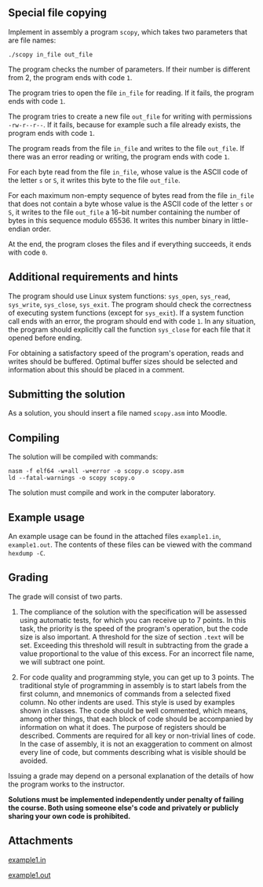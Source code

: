 Special file copying
--------------------

Implement in assembly a program `scopy`, which takes two parameters that are file names:

    ./scopy in_file out_file
    

The program checks the number of parameters. If their number is different from 2, the program ends with code `1`.

The program tries to open the file `in_file` for reading. If it fails, the program ends with code `1`.

The program tries to create a new file `out_file` for writing with permissions `-rw-r--r--`. If it fails, because for example such a file already exists, the program ends with code `1`.

The program reads from the file `in_file` and writes to the file `out_file`. If there was an error reading or writing, the program ends with code `1`.

For each byte read from the file `in_file`, whose value is the ASCII code of the letter `s` or `S`, it writes this byte to the file `out_file`.

For each maximum non-empty sequence of bytes read from the file `in_file` that does not contain a byte whose value is the ASCII code of the letter `s` or `S`, it writes to the file `out_file` a 16-bit number containing the number of bytes in this sequence modulo 65536. It writes this number binary in little-endian order.

At the end, the program closes the files and if everything succeeds, it ends with code `0`.

Additional requirements and hints
---------------------------------

The program should use Linux system functions: `sys_open`, `sys_read`, `sys_write`, `sys_close`, `sys_exit`. The program should check the correctness of executing system functions (except for `sys_exit`). If a system function call ends with an error, the program should end with code `1`. In any situation, the program should explicitly call the function `sys_close` for each file that it opened before ending.

For obtaining a satisfactory speed of the program's operation, reads and writes should be buffered. Optimal buffer sizes should be selected and information about this should be placed in a comment.

Submitting the solution
----------------------

As a solution, you should insert a file named `scopy.asm` into Moodle.

Compiling
---------

The solution will be compiled with commands:

    nasm -f elf64 -w+all -w+error -o scopy.o scopy.asm
    ld --fatal-warnings -o scopy scopy.o
    

The solution must compile and work in the computer laboratory.

Example usage
-------------

An example usage can be found in the attached files `example1.in`, `example1.out`. The contents of these files can be viewed with the command `hexdump -C`.

Grading
-------

The grade will consist of two parts.

1.  The compliance of the solution with the specification will be assessed using automatic tests, for which you can receive up to 7 points. In this task, the priority is the speed of the program's operation, but the code size is also important. A threshold for the size of section `.text` will be set. Exceeding this threshold will result in subtracting from the grade a value proportional to the value of this excess. For an incorrect file name, we will subtract one point.
    
2.  For code quality and programming style, you can get up to 3 points. The traditional style of programming in assembly is to start labels from the first column, and mnemonics of commands from a selected fixed column. No other indents are used. This style is used by examples shown in classes. The code should be well commented, which means, among other things, that each block of code should be accompanied by information on what it does. The purpose of registers should be described. Comments are required for all key or non-trivial lines of code. In the case of assembly, it is not an exaggeration to comment on almost every line of code, but comments describing what is visible should be avoided.
    

Issuing a grade may depend on a personal explanation of the details of how the program works to the instructor.

**Solutions must be implemented independently under penalty of failing the course. Both using someone else's code and privately or publicly sharing your own code is prohibited.**

Attachments
---------

[example1.in](https://github.com/Andreluss/Low-level-Programming/blob/main/scopy/attachments/example1.in)

[example1.out](https://github.com/Andreluss/Low-level-Programming/blob/main/scopy/attachments/example1.out)
